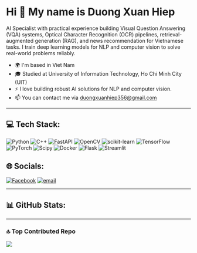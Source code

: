 # Hi 👋 My name is Duong Xuan Hiep

AI Specialist with practical experience building Visual Question Answering (VQA) systems, Optical Character Recognition (OCR) pipelines, retrieval-augmented generation (RAG), and news recommendation for Vietnamese tasks. I train deep learning models for NLP and computer vision to solve real-world problems reliably.

- 🌍 I'm based in Viet Nam
- 🎓 Studied at University of Information Technology, Ho Chi Minh City (UIT)
- ⚡ I love building robust AI solutions for NLP and computer vision.
- 📫 You can contact me via [duongxuanhiep356@gmail.com](mailto:duongxuanhiep356@gmail.com)

---

## 💻 Tech Stack:
![Python](https://img.shields.io/badge/python-3670A0?style=flat&logo=python&logoColor=ffdd54) ![C++](https://img.shields.io/badge/c++-%2300599C.svg?style=flat&logo=c%2B%2B&logoColor=white) ![FastAPI](https://img.shields.io/badge/FastAPI-005571?style=flat&logo=fastapi) ![OpenCV](https://img.shields.io/badge/opencv-%23white.svg?style=flat&logo=opencv&logoColor=white) ![scikit-learn](https://img.shields.io/badge/scikit--learn-%23F7931E.svg?style=flat&logo=scikit-learn&logoColor=white) ![TensorFlow](https://img.shields.io/badge/TensorFlow-%23FF6F00.svg?style=flat&logo=TensorFlow&logoColor=white) ![PyTorch](https://img.shields.io/badge/PyTorch-%23EE4C2C.svg?style=flat&logo=PyTorch&logoColor=white) ![Scipy](https://img.shields.io/badge/SciPy-%230C55A5.svg?style=flat&logo=scipy&logoColor=%white) ![Docker](https://img.shields.io/badge/docker-%230db7ed.svg?style=flat&logo=docker&logoColor=white) ![Flask](https://img.shields.io/badge/flask-%23000.svg?style=flat&logo=flask&logoColor=white) ![Streamlit](https://img.shields.io/badge/Streamlit-%23FE4B4B.svg?style=flat&logo=streamlit&logoColor=white)

## 🌐 Socials:
[![Facebook](https://img.shields.io/badge/Facebook-%231877F2.svg?logo=Facebook&logoColor=white)]([https://facebook.com/a](https://www.facebook.com/xuan.hiep1212)) [![email](https://img.shields.io/badge/Email-D14836?logo=gmail&logoColor=white)](mailto:duongxuanhiep356@gmail.com) 

---

## 📊 GitHub Stats:


---

### 🔝 Top Contributed Repo
![](https://github-contributor-stats.vercel.app/api?username=XuanHiepp&limit=5&theme=default&combine_all_yearly_contributions=true)
